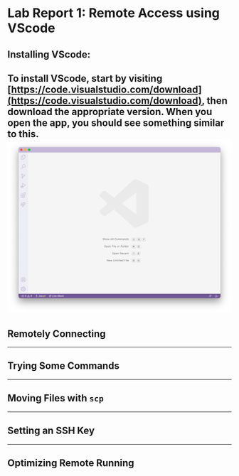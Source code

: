 # Lab Report 1:  Remote Access using VScode

## Installing VScode:

To install VScode, start by visiting [https://code.visualstudio.com/download](https://code.visualstudio.com/download), then download the appropriate version. When you open the app, you should see something similar to this.
![image](vscode.png)
---
## Remotely Connecting

---
## Trying Some Commands
---
## Moving Files with `scp`
---
## Setting an SSH Key
---
## Optimizing Remote Running